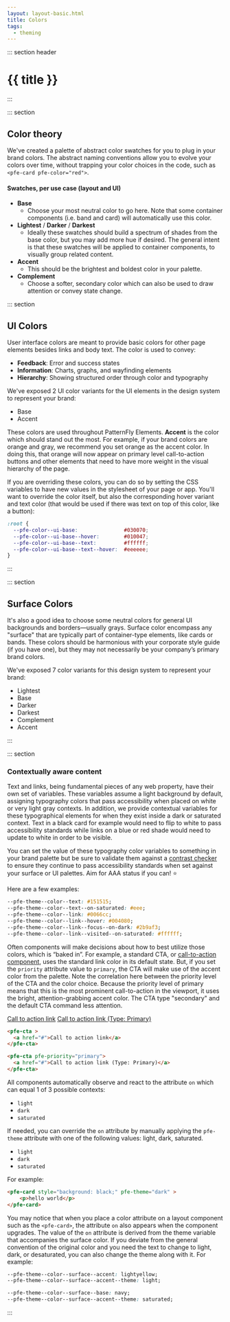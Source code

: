 ```yaml
---
layout: layout-basic.html
title: Colors
tags:
  - theming
---
```


<script type="module" src="/elements/pfe-cta/dist/pfe-cta.min.js"></script>
<script type="module" src="/elements/pfe-card/dist/pfe-card.min.js"></script>

::: section header
# {{ title }}
:::

::: section
## Color theory

We've created a palette of abstract color swatches for you to plug in your brand colors. The abstract naming conventions allow you to evolve your colors over time, without trapping your color choices in the code, such as `<pfe-card pfe-color="red">`.

#### Swatches, per use case (layout and UI)

- **Base**
    - Choose your most neutral color to go here. Note that some container components (i.e. band and card) will automatically use this color. 
- **Lightest** / **Darker** / **Darkest**
    - Ideally these swatches should build a spectrum of shades from the base color, but you may add more hue if desired. The general intent is that these swatches will be applied to container components, to visually group related content. 
- **Accent**
    - This should be the brightest and boldest color in your palette.
- **Complement**
    - Choose a softer, secondary color which can also be used to draw attention or convey state change.


::: section
## UI Colors

User interface colors are meant to provide basic colors for other page elements besides links and body text. The color is used to convey:

 - **Feedback**: Error and success states
 - **Information**: Charts, graphs, and wayfinding elements
 - **Hierarchy**: Showing structured order through color and typography

We've exposed 2 UI color variants for the UI elements in the design system to represent your brand:

 - Base
 - Accent

These colors are used throughout PatternFly Elements. **Accent** is the color which should stand out the most. For example, if your brand colors are orange and gray, we recommend you set orange as the accent color.  In doing this, that orange will now appear on primary level call-to-action buttons and other elements that need to have more weight in the visual hierarchy of the page. 

If you are overriding these colors, you can do so by setting the CSS variables to have new values in the stylesheet of your page or app. You'll want to override the color itself, but also the corresponding hover variant and text color (that would be used if there was text on top of this color, like a button):

```css
:root {
  --pfe-color--ui-base:               #030070;
  --pfe-color--ui-base--hover:        #010047;
  --pfe-color--ui-base--text:         #ffffff;
  --pfe-color--ui-base--text--hover:  #eeeeee;
}
```
:::

::: section
## Surface Colors

It's also a good idea to choose some neutral colors for general UI backgrounds and borders—usually grays. Surface color encompass any "surface" that are typically part of container-type elements, like cards or bands. These colors should be harmonious with your corporate style guide (if you have one), but they may not necessarily be your company’s primary brand colors. 

We've exposed 7 color variants for this design system to represent your brand:

 - Lightest
 - Base
 - Darker
 - Darkest
 - Complement
 - Accent

:::

::: section
### Contextually aware content

Text and links, being fundamental pieces of any web property, have their own set of variables. These variables assume a light background by default, assigning typography colors that pass accessibility when placed on white or very light gray contexts. In addition, we provide contextual variables for these typographical elements for when they exist inside a dark or saturated context. Text in a black card for example would need to flip to white to pass accessibility standards while links on a blue or red shade would need to update to white in order to be visible.

You can set the value of these typography color variables to something in your brand palette but be sure to validate them against a [contrast checker](https://webaim.org/resources/contrastchecker/) to ensure they continue to pass accessibility standards when set against your surface or UI palettes. Aim for AAA status if you can! ⭐

Here are a few examples:

```css
--pfe-theme--color--text: #151515;
--pfe-theme--color--text--on-saturated: #eee;
--pfe-theme--color--link: #0066cc;
--pfe-theme--color--link--hover: #004080;
--pfe-theme--color--link--focus--on-dark: #2b9af3;
--pfe-theme--color--link--visited--on-saturated: #ffffff;
```

Often components will make decisions about how to best utilize those colors, which is “baked in”. For example, a standard CTA, or [call-to-action component](/components/call-to-action), uses the standard link color in its default state. But, if you set the `priority` attribute value to `primary`, the CTA will make use of the accent color from the palette. Note the correlation here between the priority level of the CTA and the color choice. Because the priority level of primary means that this is the most prominent call-to-action in the viewport, it uses the bright, attention-grabbing accent color. The CTA type "secondary" and the default CTA command less attention.


<pfe-cta >
  <a href="#">Call to action link</a>
</pfe-cta>

<pfe-cta pfe-priority="primary">
  <a href="#">Call to action link (Type: Primary)</a>
</pfe-cta>

```html
<pfe-cta >
  <a href="#">Call to action link</a>
</pfe-cta>

<pfe-cta pfe-priority="primary">
  <a href="#">Call to action link (Type: Primary)</a>
</pfe-cta>
```

All components automatically observe and react to the attribute `on` which can equal 1 of 3 possible contexts:

- `light`
- `dark`
- `saturated`

If needed, you can override the `on` attribute by manually applying the `pfe-theme` attribute with one of the following values: light, dark, saturated.

- `light`
- `dark`
- `saturated`

For example: 

```html
<pfe-card style="background: black;" pfe-theme="dark" >
    <p>hello world</p>
</pfe-card>
```

You may notice that when you place a color attribute on a layout component such as the `<pfe-card>`, the attribute `on` also appears when the component upgrades. The value of the `on` attribute is derived from the theme variable that accompanies the surface color. If you deviate from the general convention of the original color and you need the text to change to light, dark, or desaturated, you can also change the theme along with it. For example:

```css
--pfe-theme--color--surface--accent: lightyellow;
--pfe-theme--color--surface--accent--theme: light;

--pfe-theme--color--surface--base: navy;
--pfe-theme--color--surface--accent--theme: saturated;
```

:::